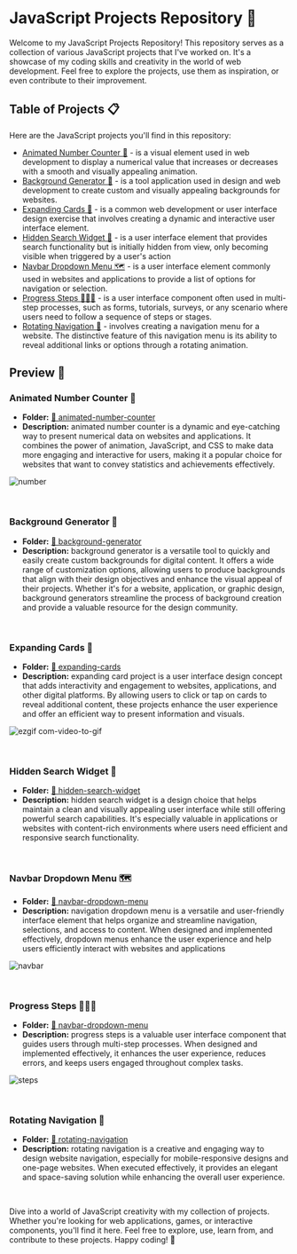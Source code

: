 # JavaScript Projects Repository 🚀

Welcome to my JavaScript Projects Repository! This repository serves as a collection of various JavaScript projects that I've worked on. It's a showcase of my coding skills and creativity in the world of web development. Feel free to explore the projects, use them as inspiration, or even contribute to their improvement.

## Table of Projects 📋

Here are the JavaScript projects you'll find in this repository:

- [Animated Number Counter 🔢](#animated-number-counter-🔢) - is a visual element used in web development to display a numerical value that increases or decreases with a smooth and visually appealing animation. 
- [Background Generator 🌈](#background-generator-🌈) - is a tool application used in design and web development to create custom and visually appealing backgrounds for websites.
- [Expanding Cards 🌌](#expanding-cards-🌌) - is a common web development or user interface design exercise that involves creating a dynamic and interactive user interface element.
- [Hidden Search Widget 🔎](#hidden-search-widget-🔎) - is a user interface element that provides search functionality but is initially hidden from view, only becoming visible when triggered by a user's action
- [Navbar Dropdown Menu 🗺️](#navbar-dropdown-menu-🗺️) - is a user interface element commonly used in websites and applications to provide a list of options for navigation or selection.
- [Progress Steps 🏃🏻‍♂️](#progress-steps-🏃🏻‍♂️) - is a user interface component often used in multi-step processes, such as forms, tutorials, surveys, or any scenario where users need to follow a sequence of steps or stages.
- [Rotating Navigation 🧭](#rotating-navigation-🧭) - involves creating a navigation menu for a website. The distinctive feature of this navigation menu is its ability to reveal additional links or options through a rotating animation. 

## Preview 🌟

### Animated Number Counter 🔢
 - **Folder:** [📁 animated-number-counter](/animated-number-counter/)
 - **Description:** animated number counter is a dynamic and eye-catching way to present numerical data on websites and applications. It combines the power of animation, JavaScript, and CSS to make data more engaging and interactive for users, making it a popular choice for websites that want to convey statistics and achievements effectively.

![number](https://user-images.githubusercontent.com/88382171/226492389-f2c9a846-4e2f-48c8-8c47-1c0e87cb86da.gif)

<br>

### Background Generator 🌈
 - **Folder:** [📁 background-generator](/background-generator/)
 - **Description:** background generator is a versatile tool to quickly and easily create custom backgrounds for digital content. It offers a wide range of customization options, allowing users to produce backgrounds that align with their design objectives and enhance the visual appeal of their projects. Whether it's for a website, application, or graphic design, background generators streamline the process of background creation and provide a valuable resource for the design community.



<br>

### Expanding Cards 🌌
 - **Folder:** [📁 expanding-cards](/expanding-cards/)
 - **Description:** expanding card project is a user interface design concept that adds interactivity and engagement to websites, applications, and other digital platforms. By allowing users to click or tap on cards to reveal additional content, these projects enhance the user experience and offer an efficient way to present information and visuals.

![ezgif com-video-to-gif](https://user-images.githubusercontent.com/88382171/222894878-a77d039f-1111-4290-be06-a259fcfb8efb.gif)

<br>

### Hidden Search Widget 🔎
- **Folder:** [📁 hidden-search-widget](/hidden-search-widget/)
 - **Description:** hidden search widget is a design choice that helps maintain a clean and visually appealing user interface while still offering powerful search capabilities. It's especially valuable in applications or websites with content-rich environments where users need efficient and responsive search functionality.



<br>

### Navbar Dropdown Menu 🗺️
 - **Folder:** [📁 navbar-dropdown-menu](/navbar-dropdown-menu/)
 - **Description:** navigation dropdown menu is a versatile and user-friendly interface element that helps organize and streamline navigation, selections, and access to content. When designed and implemented effectively, dropdown menus enhance the user experience and help users efficiently interact with websites and applications

![navbar](https://user-images.githubusercontent.com/88382171/222894358-866d379f-2674-4fb3-a679-be64ce3a0c00.gif)

<br>

### Progress Steps 🏃🏻‍♂️
 - **Folder:** [📁 navbar-dropdown-menu](/navbar-dropdown-menu/)
 - **Description:** progress steps is a valuable user interface component that guides users through multi-step processes. When designed and implemented effectively, it enhances the user experience, reduces errors, and keeps users engaged throughout complex tasks.

![steps ](https://user-images.githubusercontent.com/88382171/225456216-60d3f4e6-4d07-43da-839a-69c29d5b8b31.gif)

<br>

### Rotating Navigation 🧭
 - **Folder:** [📁 rotating-navigation](/rotating-navigation/)
 - **Description:** rotating navigation is a creative and engaging way to design website navigation, especially for mobile-responsive designs and one-page websites. When executed effectively, it provides an elegant and space-saving solution while enhancing the overall user experience.



 <br>




Dive into a world of JavaScript creativity with my collection of projects. Whether you're looking for web applications, games, or interactive components, you'll find it here. Feel free to explore, use, learn from, and contribute to these projects. Happy coding! 🚀

